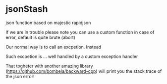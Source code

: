 # jsonStash
json function based on majestic rapidjson

If we are in trouble please note you can use a custom function in case of error, default is quite brute (abort)

Our normal way is to call an excpetion. Instead

Such excpetion is ... well handled by a custom exception handler

That togheter with another amazing library (https://github.com/bombela/backward-cpp) will print you the stack trace of the json error!

